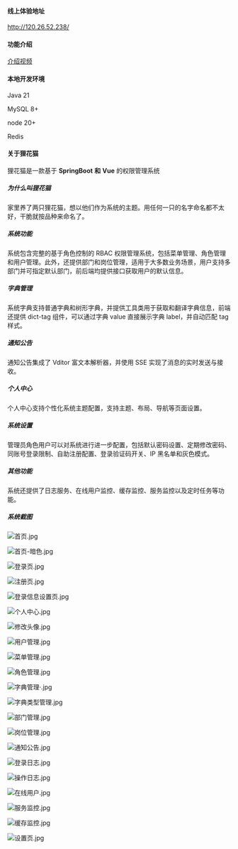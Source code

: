 #### 线上体验地址

http://120.26.52.238/

#### 功能介绍
[介绍视频](https://www.bilibili.com/video/BV14Z1oY8EKh/?spm_id_from=333.1007.0.0&vd_source=3635d5214bc4b48c5071c18a6643fec8)

#### 本地开发环境
Java 21

MySQL 8+

node 20+

Redis

#### 关于狸花猫

狸花猫是一款基于 **SpringBoot** **和** **Vue** 的权限管理系统

##### 为什么叫狸花猫

家里养了两只狸花猫，想以他们作为系统的主题。用任何一只的名字命名都不太好，干脆就按品种来命名了。

##### 系统功能

系统包含完整的基于角色控制的 RBAC 权限管理系统，包括菜单管理、角色管理和用户管理。此外，还提供部门和岗位管理，适用于大多数业务场景，用户支持多部门并可指定默认部门，前后端均提供接口获取用户的默认信息。

##### 字典管理

系统字典支持普通字典和树形字典，并提供工具类用于获取和翻译字典信息，前端还提供 dict-tag 组件，可以通过字典 value 直接展示字典 label，并自动匹配 tag 样式。

##### 通知公告

通知公告集成了 Vditor 富文本解析器，并使用 SSE 实现了消息的实时发送与接收。

##### 个人中心

个人中心支持个性化系统主题配置，支持主题、布局、导航等页面设置。

##### 系统设置

管理员角色用户可以对系统进行进一步配置，包括默认密码设置、定期修改密码、同账号登录限制、自助注册配置、登录验证码开关、IP 黑名单和灰色模式。

##### 其他功能

系统还提供了日志服务、在线用户监控、缓存监控、服务监控以及定时任务等功能。

##### 系统截图

![首页.jpg](static-image%2F%E9%A6%96%E9%A1%B5.jpg)

![首页-暗色.jpg](static-image%2F%E9%A6%96%E9%A1%B5-%E6%9A%97%E8%89%B2.jpg)

![登录页.jpg](static-image%2F%E7%99%BB%E5%BD%95%E9%A1%B5.jpg)

![注册页.jpg](static-image%2F%E6%B3%A8%E5%86%8C%E9%A1%B5.jpg)

![登录信息设置页.jpg](static-image%2F%E7%99%BB%E5%BD%95%E4%BF%A1%E6%81%AF%E8%AE%BE%E7%BD%AE%E9%A1%B5.jpg)

![个人中心.jpg](static-image%2F%E4%B8%AA%E4%BA%BA%E4%B8%AD%E5%BF%83.jpg)

![修改头像.jpg](static-image%2F%E4%BF%AE%E6%94%B9%E5%A4%B4%E5%83%8F.jpg)

![用户管理.jpg](static-image%2F%E7%94%A8%E6%88%B7%E7%AE%A1%E7%90%86.jpg)

![菜单管理.jpg](static-image%2F%E8%8F%9C%E5%8D%95%E7%AE%A1%E7%90%86.jpg)

![角色管理.jpg](static-image%2F%E8%A7%92%E8%89%B2%E7%AE%A1%E7%90%86.jpg)

![字典管理·.jpg](static-image%2F%E5%AD%97%E5%85%B8%E7%AE%A1%E7%90%86%C2%B7.jpg)

![字典类型管理.jpg](static-image%2F%E5%AD%97%E5%85%B8%E7%B1%BB%E5%9E%8B%E7%AE%A1%E7%90%86.jpg)

![部门管理.jpg](static-image%2F%E9%83%A8%E9%97%A8%E7%AE%A1%E7%90%86.jpg)

![岗位管理.jpg](static-image%2F%E5%B2%97%E4%BD%8D%E7%AE%A1%E7%90%86.jpg)

![通知公告.jpg](static-image%2F%E9%80%9A%E7%9F%A5%E5%85%AC%E5%91%8A.jpg)

![登录日志.jpg](static-image%2F%E7%99%BB%E5%BD%95%E6%97%A5%E5%BF%97.jpg)

![操作日志.jpg](static-image%2F%E6%93%8D%E4%BD%9C%E6%97%A5%E5%BF%97.jpg)

![在线用户.jpg](static-image%2F%E5%9C%A8%E7%BA%BF%E7%94%A8%E6%88%B7.jpg)

![服务监控.jpg](static-image%2F%E6%9C%8D%E5%8A%A1%E7%9B%91%E6%8E%A7.jpg)

![缓存监控.jpg](static-image%2F%E7%BC%93%E5%AD%98%E7%9B%91%E6%8E%A7.jpg)

![设置页.jpg](static-image%2F%E8%AE%BE%E7%BD%AE%E9%A1%B5.jpg)




